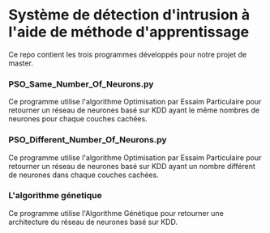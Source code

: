 # Système de détection d'intrusion à l'aide de méthode d'apprentissage 
Ce repo contient les trois programmes développés pour notre projet de master.

### PSO_Same_Number_Of_Neurons.py
Ce programme utilise l'algorithme Optimisation par Essaim Particulaire pour retourner un réseau de neurones basé sur KDD ayant le même nombres de neurones pour chaque couches cachées. 

### PSO_Different_Number_Of_Neurons.py
Ce programme utilise l'algorithme Optimisation par Essaim Particulaire pour retourner un réseau de neurones basé sur KDD ayant un nombre différent de neurones dans chaque couches cachées. 

### L'algorithme génetique
Ce programme utilise l'Algorithme Génétique pour retourner une architecture du réseau de neurones basé sur KDD.

